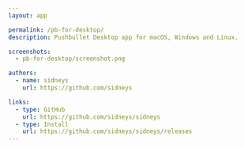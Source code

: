 ```yaml
---
layout: app

permalink: /pb-for-desktop/
description: Pushbullet Desktop app for macOS, Windows and Linux.

screenshots:
  - pb-for-desktop/screenshot.png

authors:
  - name: sidneys
    url: https://github.com/sidneys

links:
  - type: GitHub
    url: https://github.com/sidneys/sidneys
  - type: Install
    url: https://github.com/sidneys/sidneys/releases
---
```

